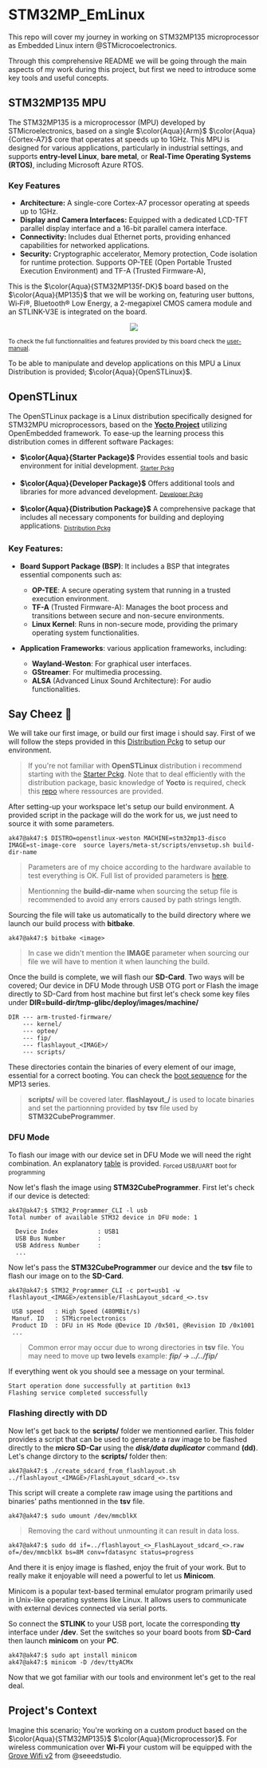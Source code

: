 # STM32MP_EmLinux
This repo will cover my journey in working on STM32MP135 microprocessor as Embedded Linux intern @STMicrocoelectronics.

Through this comprehensive README we will be going through the main aspects of my work during this project, but first we need to introduce some key tools and useful concepts.  

## STM32MP135 MPU  

The STM32MP135 is a microprocessor (MPU) developed by STMicroelectronics, based on a single $\color{Aqua}{Arm}$ $\color{Aqua}{Cortex-A7}$ core that operates at speeds up to 1GHz. This MPU is designed for various applications, particularly in industrial settings, and supports **entry-level Linux**, **bare metal**, or **Real-Time Operating Systems (RTOS)**, including Microsoft Azure RTOS.  

### Key Features  
- **Architecture:** A single-core Cortex-A7 processor operating at speeds up to 1GHz.
- **Display and Camera Interfaces:** Equipped with a dedicated LCD-TFT parallel display interface and a 16-bit parallel camera interface.  
- **Connectivity:** Includes dual Ethernet ports, providing enhanced capabilities for networked applications.  
- **Security:**  Cryptographic accelerator, Memory protection, Code isolation for runtime protection. Supports OP-TEE (Open Portable Trusted Execution Environment) and TF-A (Trusted Firmware-A),  

This is the $\color{Aqua}{STM32MP135f-DK}$ board based on the $\color{Aqua}{MP135}$ that we will be working on, featuring user buttons, Wi‐Fi®, Bluetooth® Low Energy, a 2-megapixel CMOS camera module and an STLINK-V3E is integrated on the board.  
  
<p align="center">
<img src="https://encrypted-tbn0.gstatic.com/images?q=tbn:ANd9GcQrXezzB2UCQcziE8tUWDF5VpFNpgzMJXP96w&s"/>
</p>
  
<sub>To check the full functionnalities and features provided by this board check the [user-manual](https://www.google.com/url?sa=t&source=web&rct=j&opi=89978449&url=https://www.st.com/resource/en/user_manual/um2993-discovery-kit-with-1-ghz-stm32mp135fa-mpu-stmicroelectronics.pdf&ved=2ahUKEwioi5n7ybWIAxXl_7sIHfkCOLwQFnoECAoQAQ&usg=AOvVaw2CwRJAdiHNoX7tqw4e1NXW). </sub>  

To be able to manipulate and develop applications on this MPU a Linux Distribution is provided; $\color{Aqua}{OpenSTLinux}$.  

## OpenSTLinux  

The OpenSTLinux package is a Linux distribution specifically designed for STM32MPU microprocessors, based on the **[Yocto Project](https://github.com/AKhadhraoui47/Yocto_Rpi_IMU?tab=readme-ov-file#yocto-project)** utilizing OpenEmbedded framework. To ease-up the learning process this distribution comes in different software Packages:  

- **$\color{Aqua}{Starter Package}$** Provides essential tools and basic environment for initial development. <sub>[Starter Pckg](https://wiki.st.com/stm32mpu/wiki/STM32MP13_Discovery_kits_-_Starter_Package)</sub>  

- **$\color{Aqua}{Developer Package}$** Offers additional tools and libraries for more advanced development. <sub>[Developer Pckg](https://wiki.st.com/stm32mpu/wiki/STM32MPU_Developer_Package)</sub>  

- **$\color{Aqua}{Distribution Package}$** A comprehensive package that includes all necessary components for building and deploying applications. <sub>[Distribution Pckg](https://wiki.st.com/stm32mpu/wiki/STM32MPU_Distribution_Package)</sub>  

### Key Features:  
 
- **Board Support Package (BSP)**: It includes a BSP that integrates essential components such as:

    - **OP-TEE**: A secure operating system that running in a trusted execution environment.
    - **TF-A** (Trusted Firmware-A): Manages the boot process and transitions between secure and non-secure environments.
    - **Linux Kernel**: Runs in non-secure mode, providing the primary operating system functionalities.

- **Application Frameworks**: various application frameworks, including:  

    - **Wayland-Weston**: For graphical user interfaces.  
    - **GStreamer**: For multimedia processing.  
    - **ALSA** (Advanced Linux Sound Architecture): For audio functionalities.  

## Say Cheez 📸  

We will take our first image, or build our first image i should say. First of we will follow the steps provided in this [Distribution Pckg](https://wiki.st.com/stm32mpu/wiki/STM32MPU_Distribution_Package) to setup our environment.  

> If you're not familiar with **OpenSTLinux** distribution i recommend starting with the [Starter Pckg](https://wiki.st.com/stm32mpu/wiki/STM32MP13_Discovery_kits_-_Starter_Package). Note that to deal efficiently with the distribution package, basic knowledge of **Yocto** is required, check this [repo](https://github.com/AKhadhraoui47/Yocto_Rpi_IMU?tab=readme-ov-file#yocto-project) where ressources are provided.  

After setting-up your workspace let's setup our build environment. A provided script in the package will do the work for us, we just need to source it with some parameters.  

```console
ak47@ak47:$ DISTRO=openstlinux-weston MACHINE=stm32mp13-disco IMAGE=st-image-core  source layers/meta-st/scripts/envsetup.sh build-dir-name
```
> Parameters are of my choice according to the hardware available to test everything is OK. Full list of provided parameters is [here](https://wiki.st.com/stm32mpu/wiki/OpenSTLinux_distribution).  

> Mentionning the **build-dir-name** when sourcing the setup file is recommended to avoid any errors caused by path strings length.  

Sourcing the file will take us automatically to the build directory where we launch our build process with **bitbake**.  
```console
ak47@ak47:$ bitbake <image>
```
> In case we didn't mention the **IMAGE** parameter when sourcing our file we will have to mention it when launching the build.  

Once the build is complete, we will flash our **SD-Card**. Two ways will be covered; Our device in DFU Mode through USB OTG port or Flash the image directly to SD-Card from host machine but first let's check some key files under **DIR=build-dir/tmp-glibc/deploy/images/machine/**  

```
DIR --- arm-trusted-firmware/
    --- kernel/ 
    --- optee/
    --- fip/
    --- flashlayout_<IMAGE>/
    --- scripts/ 
```  

These directories contain the binaries of every element of our image, essential for a correct booting. You can check the [boot sequence](https://wiki.st.com/stm32mpu/wiki/Boot_chain_overview#STM32MP13_boot_chain) for the MP13 series.  

> **scripts/** will be covered later. **flashlayout_<IMAGE>/** is used to locate binaries and set the partionning provided by **tsv** file used by **STM32CubeProgrammer**.

### DFU Mode  

To flash our image with our device set in DFU Mode we will need the right combination. An explanatory [table](https://wiki.st.com/stm32mpu/wiki/STM32MP135x-DK_-_hardware_description#Boot_related_switches) is provided. <sub>Forced USB/UART boot
for programming</sub>  

Now let's flash the image using **STM32CubeProgrammer**. First let's check if our device is detected:  

```console
ak47@ak47:$ STM32_Programmer_CLI -l usb
Total number of available STM32 device in DFU mode: 1

  Device Index           : USB1
  USB Bus Number         : 
  USB Address Number     : 
  ...
```  

Now let's pass the **STM32CubeProgrammer** our device and the **tsv** file to flash our image on to the **SD-Card**.  

```console
ak47@ak47:$ STM32_Programmer_CLI -c port=usb1 -w flashlayout_<IMAGE>/extensible/FlashLayout_sdcard_<>.tsv
 
 USB speed   : High Speed (480MBit/s)
 Manuf. ID   : STMicroelectronics
 Product ID  : DFU in HS Mode @Device ID /0x501, @Revision ID /0x1001
 ...
```  

> Common error may occur due to wrong directories in **tsv** file. You may need to move up **two levels** example: ***fip/ -> ../../fip/***

If everything went ok you should see a message on your terminal.  

```console
Start operation done successfully at partition 0x13
Flashing service completed successfully
```  

### Flashing directly with DD 

Now let's get back to the **scripts/** folder we mentionned earlier. This folder provides a script that can be used to generate a raw image to be flashed directly to the **micro SD-Car** using the ***disk/data duplicator*** command **(dd)**. Let's change dirctory to the **scripts/** folder then:  

```console
ak47@ak47:$ ./create_sdcard_from_flashlayout.sh ../flashlayout_<IMAGE>/FlashLayout_sdcard_<>.tsv 
```  
This script will create a complete raw image using the partitions and binaries' paths mentionned in the **tsv** file.  

```console
ak47@ak47:$ sudo umount /dev/mmcblkX
```
> Removing the card without unmounting it can result in data loss.  

```console
ak47@ak47:$ sudo dd if=../flashlayout_<>_FlashLayout_sdcard_<>.raw of=/dev/mmcblkX bs=8M conv=fdatasync status=progress
```

And there it is enjoy image is flashed, enjoy the fruit of your work. But to really make it enjoyable will need a powerful to let us **Minicom**.  

Minicom is a popular text-based terminal emulator program primarily used in Unix-like operating systems like Linux. It allows users to communicate with external devices connected via serial ports.

So connect the **STLINK** to your USB port, locate the corresponding **tty** interface under **/dev**. Set the switches so your board boots from **SD-Card** then launch **minicom** on your **PC**.  

```console
ak47@ak47:$ sudo apt install minicom
ak47@ak47:$ minicom -D /dev/ttyACMx
```

Now that we got familiar with our tools and environment let's get to the real deal.  

## Project's Context  

Imagine this scenario; You're working on a custom product based on the $\color{Aqua}{STM32MP135}$ $\color{Aqua}{Microprocessor}$. For wireless communication over **Wi-Fi** your custom will be equipped with the [Grove Wifi v2](https://wiki.seeedstudio.com/Grove-UART_Wifi_V2/) from @seeedstudio.



